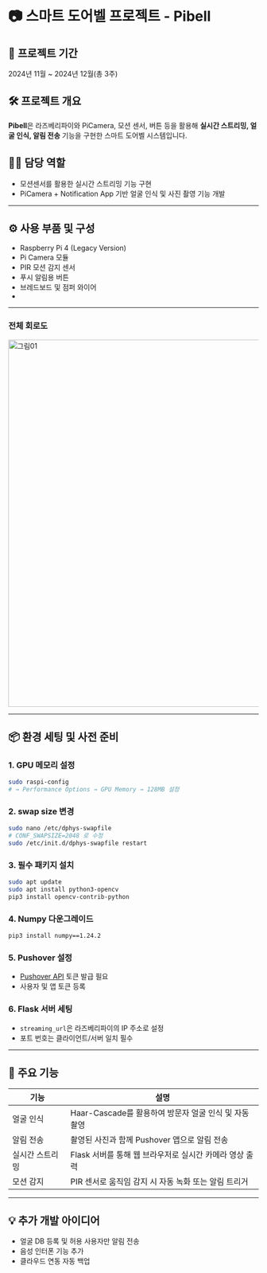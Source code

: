 
# 📷 스마트 도어벨 프로젝트 - **Pibell**

## 📅 프로젝트 기간
2024년 11월 ~ 2024년 12월(총 3주)

## 🛠 프로젝트 개요
**Pibell**은 라즈베리파이와 PiCamera, 모션 센서, 버튼 등을 활용해 **실시간 스트리밍, 얼굴 인식, 알림 전송** 기능을 구현한 스마트 도어벨 시스템입니다.

## 🙋‍♂️ 담당 역할
- 모션센서를 활용한 실시간 스트리밍 기능 구현
- PiCamera + Notification App 기반 얼굴 인식 및 사진 촬영 기능 개발

---

## ⚙ 사용 부품 및 구성
- Raspberry Pi 4 (Legacy Version)
- Pi Camera 모듈
- PIR 모션 감지 센서
- 푸시 알림용 버튼
- 브레드보드 및 점퍼 와이어
- 
---

### 전체 회로도
<img width="833" height="738" alt="그림01" src="https://github.com/user-attachments/assets/8c7e5d2f-b68a-40df-b393-6e6c8de8c9cd" />

---


## 📦 환경 세팅 및 사전 준비

### 1. GPU 메모리 설정
```bash
sudo raspi-config
# → Performance Options → GPU Memory → 128MB 설정
```

### 2. swap size 변경
```bash
sudo nano /etc/dphys-swapfile
# CONF_SWAPSIZE=2048 로 수정
sudo /etc/init.d/dphys-swapfile restart
```

### 3. 필수 패키지 설치
```bash
sudo apt update
sudo apt install python3-opencv
pip3 install opencv-contrib-python
```

### 4. Numpy 다운그레이드
```bash
pip3 install numpy==1.24.2
```

### 5. Pushover 설정
- [Pushover API](https://pushover.net/) 토큰 발급 필요
- 사용자 및 앱 토큰 등록

### 6. Flask 서버 세팅
- `streaming_url`은 라즈베리파이의 IP 주소로 설정
- 포트 번호는 클라이언트/서버 일치 필수

---

## 🔑 주요 기능

| 기능 | 설명 |
|------|------|
| 얼굴 인식 | Haar-Cascade를 활용하여 방문자 얼굴 인식 및 자동 촬영 |
| 알림 전송 | 촬영된 사진과 함께 Pushover 앱으로 알림 전송 |
| 실시간 스트리밍 | Flask 서버를 통해 웹 브라우저로 실시간 카메라 영상 출력 |
| 모션 감지 | PIR 센서로 움직임 감지 시 자동 녹화 또는 알림 트리거 |

---

## 💡 추가 개발 아이디어
- 얼굴 DB 등록 및 허용 사용자만 알림 전송
- 음성 인터폰 기능 추가
- 클라우드 연동 자동 백업
